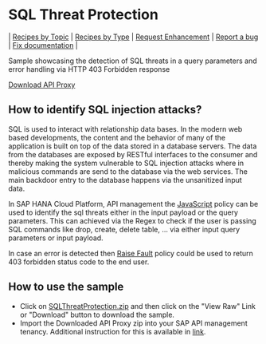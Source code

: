 # SQL Threat Protection


\| [Recipes by Topic](../api-recipes-by-usecase.md) \| [Recipes by Type](../api-recipes-by-type.md) \| [Request Enhancement](https://github.com/SAP-samples/apibusinesshub-api-recipes/issues/new?assignees=&labels=Recipe%20Fix,enhancement&template=recipe-request.md&title=Improve%20sql-threat-protection-api-proxy ) \| [Report a bug](https://github.com/SAP-samples/apibusinesshub-api-recipes/issues/new?assignees=&labels=Recipe%20Fix,bug&template=bug_report.md&title=Issue%20with%20sql-threat-protection-api-proxy ) \| [Fix documentation](https://github.com/SAP-samples/apibusinesshub-api-recipes/issues/new?assignees=&labels=Recipe%20Fix,documentation&template=bug_report.md&title=Docu%20fix%20sql-threat-protection-api-proxy ) \|


Sample showcasing the detection of SQL threats in a query parameters and error handling via HTTP 403 Forbidden response

[Download API Proxy](SQLThreatProtection.zip)

## How to identify SQL injection attacks?

SQL is used to interact with relationship data bases. In the modern web based developments, the content and the behavior of many of the application is built on top of the data stored in a database servers. The data from the databases are exposed by RESTful interfaces to the consumer and thereby making the system vulnerable to SQL injection attacks where in malicious commands are send to the database via the web services. The main backdoor entry to the database happens via the unsanitized input data.

In SAP HANA Cloud Platform, API management the [JavaScript](https://help.hana.ondemand.com/apim_od/frameset.htm?5b63ed7782ab4b4ea96bf84119059039.html) policy can be used to identify the sql threats either in the input payload or the query parameters. This can achieved via the Regex to check if the user is passing SQL commands like drop, create, delete table, ... via either input query parameters or input payload.

In case an error is detected then [Raise Fault](https://help.hana.ondemand.com/apim_od/frameset.htm?c7f2e8d9de4249cfa8cc2655ebd4878b.html) policy could be used to return 403 forbidden status code to the end user.

## How to use the sample

* Click on [SQLThreatProtection.zip](./SQLThreatProtection.zip) and then click on the "View Raw" Link or "Download" button to download the sample.
* Import the Downloaded API Proxy zip into your SAP API management tenancy. Additional instruction for this is available in [link](https://help.hana.ondemand.com/apim_od/frameset.htm?9342a932441e45cd9636eb0a01a89958.html).
